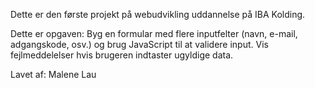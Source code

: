Dette er den første projekt på webudvikling uddannelse på IBA Kolding. 

Dette er opgaven: 
Byg en formular med flere inputfelter (navn, e-mail, adgangskode, osv.) og brug JavaScript til at validere input. Vis fejlmeddelelser hvis brugeren indtaster ugyldige data.

Lavet af: 
Malene Lau
